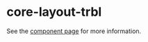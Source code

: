 core-layout-trbl
================

See the [component page](https://polymer-project.org/docs/elements/core-elements.html#core-layout-trbl) for more information.
